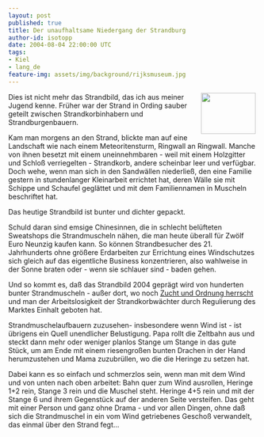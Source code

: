 ```yaml
---
layout: post
published: true
title: Der unaufhaltsame Niedergang der Strandburg
author-id: isotopp
date: 2004-08-04 22:00:00 UTC
tags:
- Kiel
- lang_de
feature-img: assets/img/background/rijksmuseum.jpg
---
```

<a href='/uploads/strandmuscheln.jpg'><img width='110' height='83' border='0' hspace='5' align='right' src='/uploads/strandmuscheln.serendipityThumb.jpg' alt='' /></a> Dies ist nicht mehr das Strandbild, das ich aus meiner Jugend kenne. Früher war der Strand in Ording sauber geteilt zwischen Strandkorbinhabern und Strandburgenbauern. 

Kam man morgens an den Strand, blickte man auf eine Landschaft wie nach einem Meteoritensturm, Ringwall an Ringwall. Manche von ihnen besetzt mit einem uneinnehmbaren - weil mit einem Holzgitter und Schloß verriegelten - Strandkorb, andere scheinbar leer und verfügbar. Doch wehe, wenn man sich in den Sandwällen niederließ, den eine Familie gestern in stundenlanger Kleinarbeit errichtet hat, deren Wälle sie mit Schippe und Schaufel geglättet und mit dem Familiennamen in Muscheln beschriftet hat.

Das heutige Strandbild ist bunter und dichter gepackt.
<br clear='all' />

Schuld daran sind emsige Chinesinnen, die in schlecht belüfteten Sweatshops die Strandmuscheln nähen, die man heute überall für Zwölf Euro Neunzig kaufen kann. So können Strandbesucher des 21. Jahrhunderts ohne größere Erdarbeiten zur Errichtung eines Windschutzes sich gleich auf das eigentliche Business konzentrieren, also wahlweise in der Sonne braten oder - wenn sie schlauer sind - baden gehen.

Und so kommt es, daß das Strandbild 2004 geprägt wird von hunderten bunter Strandmuscheln - außer dort, wo noch <a href="http://blog.koehntopp.de/archives/225_Anarchie+am+Strand.html">Zucht und Ordnung herrscht</a> und man der Arbeitslosigkeit der Strandkorbwächter durch Regulierung des Marktes Einhalt geboten hat.

<a href='/uploads/strandmuschel.png'><img border='0' hspace='5' align='right' src='/uploads/strandmuschel.serendipityThumb.png' alt='' /></a> Strandmuschelaufbauern zuzusehen- insbesondere wenn Wind ist - ist übrigens ein Quell unendlicher Belustigung. Papa rollt die Zeltbahn aus und steckt dann mehr oder weniger planlos Stange um Stange in das gute Stück, um am Ende mit einem riesengroßen bunten Drachen in der Hand herumzustehen und Mama zuzubrüllen, wo die die Heringe zu setzen hat.

Dabei kann es so einfach und schmerzlos sein, wenn man mit dem Wind und von unten nach oben arbeitet: Bahn quer zum Wind ausrollen, Heringe 1+2 rein, Stange 3 rein und die Muschel steht. Heringe 4+5 rein und mit der Stange 6 und ihrem Gegenstück auf der anderen Seite versteifen. Das geht mit einer Person und ganz ohne Drama - und vor allen Dingen, ohne daß sich die Strandmuschel in ein vom Wind getriebenes Geschoß verwandelt, das einmal über den Strand fegt...
